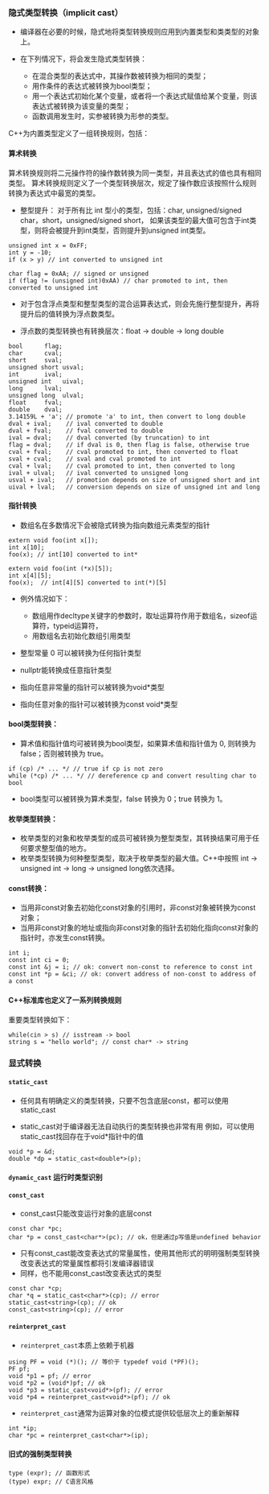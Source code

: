 ### **隐式类型转换（implicit cast）**

- 编译器在必要的时候，隐式地将类型转换规则应用到内置类型和类类型的对象上。

- 在下列情况下，将会发生隐式类型转换：
  + 在混合类型的表达式中，其操作数被转换为相同的类型；
  + 用作条件的表达式被转换为bool类型；
  + 用一个表达式初始化某个变量，或者将一个表达式赋值给某个变量，则该表达式被转换为该变量的类型；
  + 函数调用发生时，实参被转换为形参的类型。

C++为内置类型定义了一组转换规则，包括：

#### 算术转换
算术转换规则将二元操作符的操作数转换为同一类型，并且表达式的值也具有相同类型。
算术转换规则定义了一个类型转换层次，规定了操作数应该按照什么规则转换为表达式中最宽的类型。    

- 整型提升：
对于所有比 int 型小的类型，包括：char, unsigned/signed char，short，unsigned/signed short，
如果该类型的最大值可包含于int类型，则将会被提升到int类型，否则提升到unsigned int类型。
```
unsigned int x = 0xFF;
int y = -10;
if (x > y) // int converted to unsigned int

char flag = 0xAA; // signed or unsigned
if (flag != (unsigned int)0xAA) // char promoted to int, then converted to unsigned int
```

- 对于包含浮点类型和整型类型的混合运算表达式，则会先施行整型提升，再将提升后的值转换为浮点数类型。

- 浮点数的类型转换也有转换层次：float -> double -> long double
```
bool      flag;
char      cval;
short     sval;
unsigned short usval;
int       ival;
unsigned int   uival;
long      lval;
unsigned long  ulval;
float     fval;
double    dval;
3.14159L + 'a'; // promote 'a' to int, then convert to long double
dval + ival;    // ival converted to double
dval + fval;    // fval converted to double
ival = dval;    // dval converted (by truncation) to int
flag = dval;    // if dval is 0, then flag is false, otherwise true
cval + fval;    // cval promoted to int, then converted to float
sval + cval;    // sval and cval promoted to int
cval + lval;    // cval promoted to int, then converted to long
ival + ulval;   // ival converted to unsigned long
usval + ival;   // promotion depends on size of unsigned short and int
uival + lval;   // conversion depends on size of unsigned int and long
```

#### 指针转换
- 数组名在多数情况下会被隐式转换为指向数组元素类型的指针
```
extern void foo(int x[]);
int x[10];
foo(x); // int[10] converted to int*

extern void foo(int (*x)[5]);
int x[4][5];
foo(x);  // int[4][5] converted to int(*)[5]
```

- 例外情况如下：
  + 数组用作decltype关键字的参数时，取址运算符作用于数组名，sizeof运算符，typeid运算符，
  + 用数组名去初始化数组引用类型

- 整型常量 0 可以被转换为任何指针类型

- nullptr能转换成任意指针类型

- 指向任意非常量的指针可以被转换为void*类型

- 指向任意对象的指针可以被转换为const void*类型
 
#### bool类型转换：
- 算术值和指针值均可被转换为bool类型，如果算术值和指针值为 0, 则转换为 false；否则被转换为 true。
```
if (cp) /* ... */ // true if cp is not zero
while (*cp) /* ... */ // dereference cp and convert resulting char to bool
```

- bool类型可以被转换为算术类型，false 转换为 0；true 转换为 1。

#### 枚举类型转换：
- 枚举类型的对象和枚举类型的成员可被转换为整型类型，其转换结果可用于任何要求整型值的地方。
- 枚举类型转换为何种整型类型，取决于枚举类型的最大值。C++中按照 int -> unsigned int -> long -> unsigned long依次选择。

#### const转换：
- 当用非const对象去初始化const对象的引用时，非const对象被转换为const对象；
- 当用非const对象的地址或指向非const对象的指针去初始化指向const对象的指针时，亦发生const转换。
```
int i;
const int ci = 0;
const int &j = i; // ok: convert non-const to reference to const int
const int *p = &ci; // ok: convert address of non-const to address of a const
```

#### C++标准库也定义了一系列转换规则
重要类型转换如下：
```
while(cin > s) // isstream -> bool
string s = "hello world"; // const char* -> string
```

### 显式转换
#### **`static_cast`**

 - 任何具有明确定义的类型转换，只要不包含底层const，都可以使用static_cast

 - static_cast对于编译器无法自动执行的类型转换也非常有用
例如，可以使用static_cast找回存在于void*指针中的值
```
void *p = &d;
double *dp = static_cast<double*>(p);
```

#### **`dynamic_cast`** 运行时类型识别

#### **`const_cast`**
 - const_cast只能改变运行对象的底层const
```
const char *pc;
char *p = const_cast<char*>(pc); // ok，但是通过p写值是undefined behavior
```
 - 只有const_cast能改变表达式的常量属性，使用其他形式的明明强制类型转换改变表达式的常量属性都将引发编译器错误
 - 同样，也不能用const_cast改变表达式的类型
```
const char *cp;
char *q = static_cast<char*>(cp); // error
static_cast<string>(cp); // ok
const_cast<string>(cp); // error
``` 

#### **`reinterpret_cast`**
 - `reinterpret_cast`本质上依赖于机器
```
using PF = void (*)(); // 等价于 typedef void (*PF)();
PF pf;
void *p1 = pf; // error
void *p2 = (void*)pf; // ok
void *p3 = static_cast<void*>(pf); // error
void *p4 = reinterpret_cast<void*>(pf); // ok
```
 - `reinterpret_cast`通常为运算对象的位模式提供较低层次上的重新解释
```
int *ip;
char *pc = reinterpret_cast<char*>(ip);
```

#### 旧式的强制类型转换
```
type (expr); // 函数形式
(type) expr; // C语言风格
```
